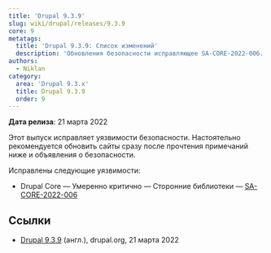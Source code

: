 ```yaml
---
title: 'Drupal 9.3.9'
slug: wiki/drupal/releases/9.3.9
core: 9
metatags:
  title: 'Drupal 9.3.9: Список изменений'
  description: 'Обновления безопасности исправляющее SA-CORE-2022-006.'
authors:
  - Niklan
category:
  area: 'Drupal 9.3.x'
  title: Drupal 9.3.9
  order: 9
---
```


**Дата релиза**: 21 марта 2022

Этот выпуск исправляет уязвимости безопасности. Настоятельно рекомендуется обновить сайты сразу после прочтения примечаний ниже и объявления о безопасности.

Исправлены следующие уязвимости:

- Drupal Core — Умеренно критично — Сторонние библиотеки — [SA-CORE-2022-006](../../../../security/sa-core/2022-006/index.md)

## Ссылки

- [Drupal 9.3.9](https://www.drupal.org/project/drupal/releases/9.3.9) (англ.), drupal.org, 21 марта 2022
